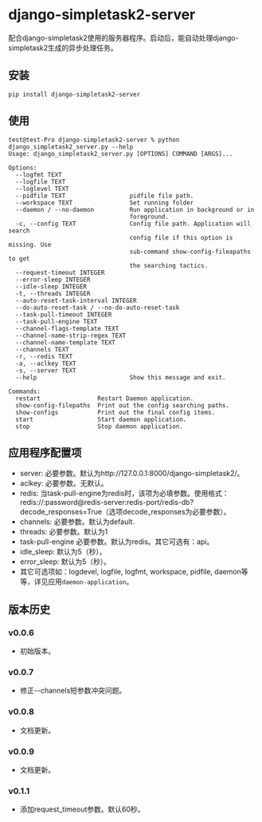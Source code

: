 # django-simpletask2-server

配合django-simpletask2使用的服务器程序。启动后，能自动处理django-simpletask2生成的异步处理任务。

## 安装

```
pip install django-simpletask2-server
```

## 使用

```
test@test-Pro django-simpletask2-server % python django_simpletask2_server.py --help
Usage: django_simpletask2_server.py [OPTIONS] COMMAND [ARGS]...

Options:
  --logfmt TEXT
  --logfile TEXT
  --loglevel TEXT
  --pidfile TEXT                  pidfile file path.
  --workspace TEXT                Set running folder
  --daemon / --no-daemon          Run application in background or in
                                  foreground.
  -c, --config TEXT               Config file path. Application will search
                                  config file if this option is missing. Use
                                  sub-command show-config-fileapaths to get
                                  the searching tactics.
  --request-timeout INTEGER
  --error-sleep INTEGER
  --idle-sleep INTEGER
  -t, --threads INTEGER
  --auto-reset-task-interval INTEGER
  --do-auto-reset-task / --no-do-auto-reset-task
  --task-pull-timeout INTEGER
  --task-pull-engine TEXT
  --channel-flags-template TEXT
  --channel-name-strip-regex TEXT
  --channel-name-template TEXT
  --channels TEXT
  -r, --redis TEXT
  -a, --aclkey TEXT
  -s, --server TEXT
  --help                          Show this message and exit.

Commands:
  restart                Restart Daemon application.
  show-config-filepaths  Print out the config searching paths.
  show-configs           Print out the final config items.
  start                  Start daemon application.
  stop                   Stop daemon application.

```

## 应用程序配置项

- server: 必要参数。默认为http://127.0.0.1:8000/django-simpletask2/。
- aclkey: 必要参数。无默认。
- redis: 当task-pull-engine为redis时，该项为必填参数。使用格式：redis://:password@redis-server:redis-port/redis-db?decode_responses=True（选项decode_responses为必要参数）。
- channels: 必要参数。默认为default.
- threads: 必要参数。默认为1
- task-pull-engine 必要参数。默认为redis。其它可选有：api。
- idle_sleep: 默认为5（秒）。
- error_sleep: 默认为5（秒）。
- 其它可选项如：logdevel, logfile, logfmt, workspace, pidfile, daemon等等，详见应用`daemon-application`。

## 版本历史

### v0.0.6

- 初始版本。

### v0.0.7

- 修正--channels短参数冲突问题。

### v0.0.8

- 文档更新。

### v0.0.9

- 文档更新。

### v0.1.1

- 添加request_timeout参数。默认60秒。

